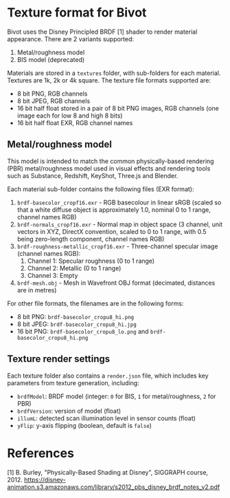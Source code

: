 # Texture format for Bivot

Bivot uses the Disney Principled BRDF [1] shader to render material appearance. There are 2 variants
supported:
1. Metal/roughness model
2. BIS model (deprecated)

Materials are stored in a `textures` folder, with sub-folders for each material. Textures are 1k, 2k or 4k
square. The texture file formats supported are:
* 8 bit PNG, RGB channels
* 8 bit JPEG, RGB channels
* 16 bit half float stored in a pair of 8 bit PNG images, RGB channels (one image each for low 8 and high 8
  bits)
* 16 bit half float EXR, RGB channel names

## Metal/roughness model

This model is intended to match the common physically-based rendering (PBR) metal/roughness model used in
visual effects and rendering tools such as Substance, Redshift, KeyShot, Three.js and Blender.

Each material sub-folder contains the following files (EXR format):

1. `brdf-basecolor_cropf16.exr` - RGB basecolour in linear sRGB (scaled so that a white diffuse object is
   approximately 1.0, nominal 0 to 1 range, channel names RGB)
2. `brdf-normals_cropf16.exr` - Normal map in object space (3 channel, unit vectors in XYZ, DirectX
   convention, scaled to 0 to 1 range, with 0.5 being zero-length component, channel names RGB)
3. `brdf-roughness-metallic_cropf16.exr` - Three-channel specular image (channel names RGB):
    1. Channel 1: Specular roughness (0 to 1 range)
    2. Channel 2: Metallic (0 to 1 range)
    3. Channel 3: Empty
4. `brdf-mesh.obj` - Mesh in Wavefront OBJ format (decimated, distances are in metres)

For other file formats, the filenames are in the following forms:

* 8 bit PNG: `brdf-basecolor_cropu8_hi.png`
* 8 bit JPEG: `brdf-basecolor_cropu8_hi.jpg`
* 16 bit PNG: `brdf-basecolor_cropu8_lo.png` and `brdf-basecolor_cropu8_hi.png`

## Texture render settings

Each texture folder also contains a `render.json` file, which includes key parameters from texture generation,
including:

* `brdfModel`: BRDF model (integer: `0` for BIS, `1` for metal/roughness, `2` for PBR)
* `brdfVersion`: version of model (float)
* `illumL`: detected scan illumination level in sensor counts (float)
* `yFlip`: y-axis flipping (boolean, default is `false`)


# References

[1] B. Burley, "Physically-Based Shading at Disney", SIGGRAPH course, 2012.
https://disney-animation.s3.amazonaws.com/library/s2012_pbs_disney_brdf_notes_v2.pdf
